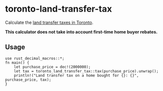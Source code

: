 # toronto-land-transfer-tax

Calculate the [land transfer taxes in Toronto][ratehub].

**This calculator does not take into account first-time home buyer rebates.**

## Usage

```
use rust_decimal_macros::*;
fn main() {
    let purchase_price = dec!(2000000);
    let tax = toronto_land_transfer_tax::tax(purchase_price).unwrap();
    println!("Land transfer tax on a home bought for {}: {}", purchase_price, tax);
}
```


[ratehub]: https://www.ratehub.ca/land-transfer-tax-toronto
